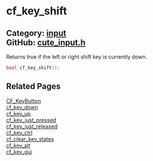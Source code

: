 [//]: # (This file is automatically generated by Cute Framework's docs parser.)
[//]: # (Do not edit this file by hand!)
[//]: # (See: https://github.com/RandyGaul/cute_framework/blob/master/samples/docs_parser.cpp)
[](../header.md ':include')

# cf_key_shift

Category: [input](/api_reference?id=input)  
GitHub: [cute_input.h](https://github.com/RandyGaul/cute_framework/blob/master/include/cute_input.h)  
---

Returns true if the left or right shift key is currently down.

```cpp
bool cf_key_shift();
```

## Related Pages

[CF_KeyButton](/input/cf_keybutton.md)  
[cf_key_down](/input/cf_key_down.md)  
[cf_key_up](/input/cf_key_up.md)  
[cf_key_just_pressed](/input/cf_key_just_pressed.md)  
[cf_key_just_released](/input/cf_key_just_released.md)  
[cf_key_ctrl](/input/cf_key_ctrl.md)  
[cf_clear_key_states](/input/cf_clear_key_states.md)  
[cf_key_alt](/input/cf_key_alt.md)  
[cf_key_gui](/input/cf_key_gui.md)  
